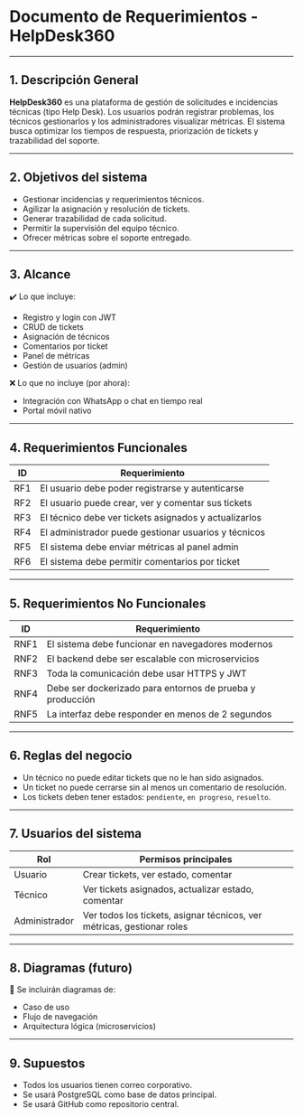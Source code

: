 # Documento de Requerimientos - HelpDesk360

---

## 1. Descripción General

**HelpDesk360** es una plataforma de gestión de solicitudes e incidencias técnicas (tipo Help Desk). Los usuarios podrán registrar problemas, los técnicos gestionarlos y los administradores visualizar métricas. El sistema busca optimizar los tiempos de respuesta, priorización de tickets y trazabilidad del soporte.

---

## 2. Objetivos del sistema

- Gestionar incidencias y requerimientos técnicos.
- Agilizar la asignación y resolución de tickets.
- Generar trazabilidad de cada solicitud.
- Permitir la supervisión del equipo técnico.
- Ofrecer métricas sobre el soporte entregado.

---

## 3. Alcance

✔️ Lo que incluye:
- Registro y login con JWT
- CRUD de tickets
- Asignación de técnicos
- Comentarios por ticket
- Panel de métricas
- Gestión de usuarios (admin)

❌ Lo que no incluye (por ahora):
- Integración con WhatsApp o chat en tiempo real
- Portal móvil nativo

---

## 4. Requerimientos Funcionales

| ID  | Requerimiento                                         |
|-----|--------------------------------------------------------|
| RF1 | El usuario debe poder registrarse y autenticarse      |
| RF2 | El usuario puede crear, ver y comentar sus tickets    |
| RF3 | El técnico debe ver tickets asignados y actualizarlos |
| RF4 | El administrador puede gestionar usuarios y técnicos  |
| RF5 | El sistema debe enviar métricas al panel admin        |
| RF6 | El sistema debe permitir comentarios por ticket       |

---

## 5. Requerimientos No Funcionales

| ID  | Requerimiento                                                |
|-----|---------------------------------------------------------------|
| RNF1| El sistema debe funcionar en navegadores modernos             |
| RNF2| El backend debe ser escalable con microservicios              |
| RNF3| Toda la comunicación debe usar HTTPS y JWT                    |
| RNF4| Debe ser dockerizado para entornos de prueba y producción     |
| RNF5| La interfaz debe responder en menos de 2 segundos             |

---

## 6. Reglas del negocio

- Un técnico no puede editar tickets que no le han sido asignados.
- Un ticket no puede cerrarse sin al menos un comentario de resolución.
- Los tickets deben tener estados: `pendiente`, `en progreso`, `resuelto`.

---

## 7. Usuarios del sistema

| Rol          | Permisos principales                                                  |
|--------------|-----------------------------------------------------------------------|
| Usuario      | Crear tickets, ver estado, comentar                                   |
| Técnico      | Ver tickets asignados, actualizar estado, comentar                    |
| Administrador| Ver todos los tickets, asignar técnicos, ver métricas, gestionar roles|

---

## 8. Diagramas (futuro)

📌 Se incluirán diagramas de:
- Caso de uso
- Flujo de navegación
- Arquitectura lógica (microservicios)

---

## 9. Supuestos

- Todos los usuarios tienen correo corporativo.
- Se usará PostgreSQL como base de datos principal.
- Se usará GitHub como repositorio central.
